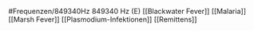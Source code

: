 #Frequenzen/849340Hz
849340 Hz (E)
[[Blackwater Fever]]
[[Malaria]]
[[Marsh Fever]]
[[Plasmodium-Infektionen]]
[[Remittens]]